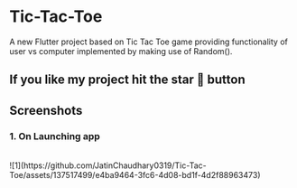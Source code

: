 # Tic-Tac-Toe

A new Flutter project based on Tic Tac Toe game providing functionality of user vs computer implemented by making use of Random().

## If you like my project hit the star 🌟 button

## Screenshots

<h3><b>1. On Launching app </b></h3>
<br>
![1](https://github.com/JatinChaudhary0319/Tic-Tac-Toe/assets/137517499/e4ba9464-3fc6-4d08-bd1f-4d2f88963473)
